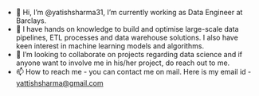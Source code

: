 - 👋 Hi, I’m @yatishsharma31, I’m currently working as Data Engineer at Barclays.
- 🌱 I have hands on knowledge to build and optimise large-scale data pipelines, ETL processes and data warehouse solutions. I also have keen interest in machine learning models and algorithms.
- 💞️ I’m looking to collaborate on projects regarding data science and if anyone want to involve me in his/her project, do reach out to me.
- 📫 How to reach me - you can contact me on mail. Here is my email id - yattishsharma@gmail.com

<!---
yatishsharma31/yatishsharma31 is a ✨ special ✨ repository because its `README.md` (this file) appears on your GitHub profile.
You can click the Preview link to take a look at your changes.
--->
